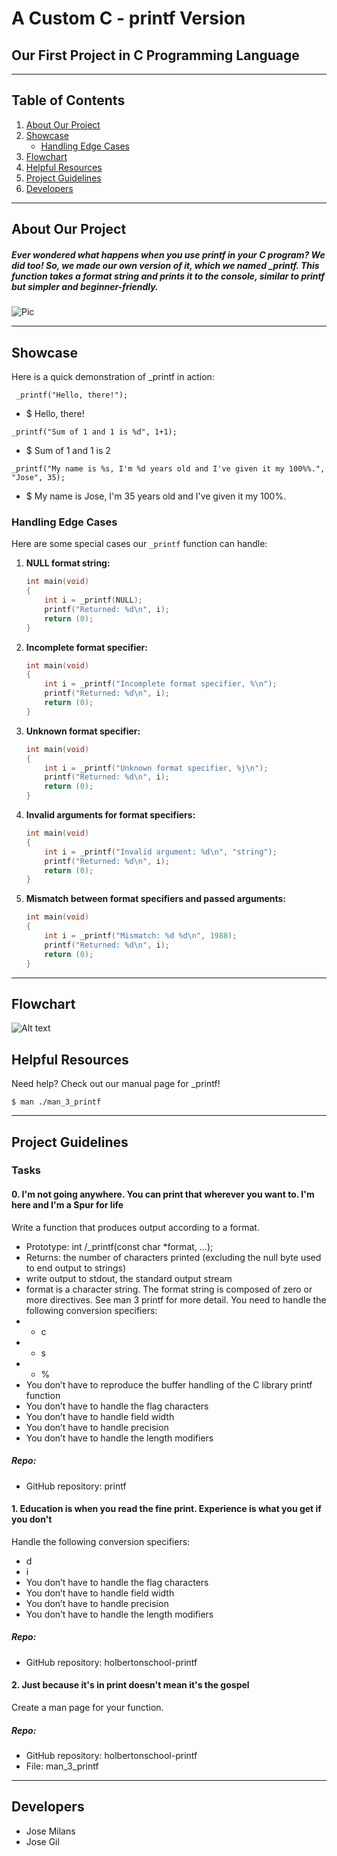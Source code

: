 # A Custom C - printf Version
## Our First Project in C Programming Language
***
## Table of Contents
1. [About Our Project](#about-our-project)
2. [Showcase](#showcase)
	* [Handling Edge Cases](#handling-edge-cases)
3. [Flowchart](#flowchart)
4. [Helpful Resources](#helpful-resources)
5. [Project Guidelines](#project-guidelines)
6. [Developers](#developers)
***
## About Our Project
##### Ever wondered what happens when you use printf in your C program? We did too! So, we made our own version of it, which we named _printf. This function takes a format string and prints it to the console, similar to printf but simpler and beginner-friendly.
![Pic](https://encrypted-tbn0.gstatic.com/images?q=tbn:ANd9GcTxtBoAQG-ycgK4yi6LJ9DH-VkRj6lsFT8rGA&usqp=CAUi)
***
## Showcase
Here is a quick demonstration of _printf in action:

```
 _printf("Hello, there!");
```

* $ Hello, there!

```
_printf("Sum of 1 and 1 is %d", 1+1);
```

* $ Sum of 1 and 1 is 2

```
_printf("My name is %s, I'm %d years old and I've given it my 100%%.", "Jose", 35);
```

* $ My name is Jose, I'm 35 years old and I've given it my 100%.

### Handling Edge Cases
Here are some special cases our `_printf` function can handle:

1. **NULL format string:**  
    ```c
    int main(void)
    {
        int i = _printf(NULL);
        printf("Returned: %d\n", i);
        return (0);
    }
    ```
2. **Incomplete format specifier:**  
    ```c
    int main(void)
    {
        int i = _printf("Incomplete format specifier, %\n");
        printf("Returned: %d\n", i);
        return (0);
    }
    ```

3. **Unknown format specifier:**  
    ```c
    int main(void)
    {
        int i = _printf("Unknown format specifier, %j\n");
        printf("Returned: %d\n", i);
        return (0);
    }
    ```

4. **Invalid arguments for format specifiers:**  
    ```c
    int main(void)
    {
        int i = _printf("Invalid argument: %d\n", "string");
        printf("Returned: %d\n", i);
        return (0);
    }
    ```

5. **Mismatch between format specifiers and passed arguments:**  
    ```c
    int main(void)
    {
        int i = _printf("Mismatch: %d %d\n", 1988);
        printf("Returned: %d\n", i);
        return (0);
    }
    ```
***
## Flowchart
![Alt text](https://github.com/JoseMilans/holbertonschool-printf/blob/main/diagdrawio.png)
## Helpful Resources
Need help? Check out our manual page for _printf!
```
$ man ./man_3_printf
```
***
## Project Guidelines

### Tasks

#### 0. I'm not going anywhere. You can print that wherever you want to. I'm here and I'm a Spur for life
Write a function that produces output according to a format.
* Prototype: int /_printf(const char *format, ...);
* Returns: the number of characters printed (excluding the null byte used to end output to strings)
* write output to stdout, the standard output stream
* format is a character string. The format string is composed of zero or more directives. See man 3 printf for more detail. You need to handle the following conversion specifiers:
* * c
* * s
* * %
* You don’t have to reproduce the buffer handling of the C library printf function
* You don’t have to handle the flag characters
* You don’t have to handle field width
* You don’t have to handle precision
* You don’t have to handle the length modifiers
##### Repo: 
* GitHub repository: printf

#### 1. Education is when you read the fine print. Experience is what you get if you don't
Handle the following conversion specifiers:
* d
* i
* You don’t have to handle the flag characters
* You don’t have to handle field width
* You don’t have to handle precision
* You don’t have to handle the length modifiers
##### Repo: 
* GitHub repository: holbertonschool-printf

#### 2. Just because it's in print doesn't mean it's the gospel
Create a man page for your function.
##### Repo: 
* GitHub repository: holbertonschool-printf
* File: man_3_printf
***
## Developers
* Jose Milans
* Jose Gil
